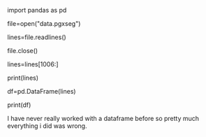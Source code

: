 import pandas as pd

file=open("data.pgxseg")

lines=file.readlines()

file.close()

lines=lines[1006:]

print(lines)

df=pd.DataFrame(lines)

print(df)


I have never really worked with a dataframe before so pretty much everything i did was wrong.


